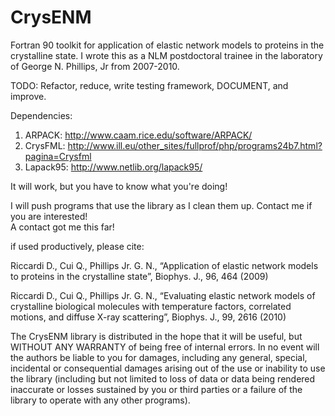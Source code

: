 CrysENM
=======

Fortran 90 toolkit for application of elastic network models to proteins in the crystalline state. 
I wrote this as a NLM postdoctoral trainee in the laboratory of George N. Phillips, Jr from 2007-2010.  

TODO: Refactor, reduce, write testing framework, DOCUMENT, and improve.  

Dependencies: 


1. ARPACK:   http://www.caam.rice.edu/software/ARPACK/
2. CrysFML:  http://www.ill.eu/other_sites/fullprof/php/programs24b7.html?pagina=Crysfml
3. Lapack95: http://www.netlib.org/lapack95/

It will work, but you have to know what you're doing!  

I will push programs that use the library as I clean them up.  Contact me if you are interested!  
A contact got me this far!

if used productively, please cite:

Riccardi D., Cui Q., Phillips Jr. G. N., 
“Application of elastic network models to proteins in the crystalline state”, Biophys. J., 96, 464 (2009)

Riccardi D., Cui Q., Phillips Jr. G. N., 
“Evaluating elastic network models of crystalline biological molecules with temperature factors, correlated motions, and diffuse X-ray scattering”, Biophys. J., 99, 2616 (2010)

The CrysENM library is distributed in the hope that it will be useful, but WITHOUT ANY WARRANTY of being free of 
internal errors. In no event will the authors be liable to you for damages, including any general, special, 
incidental or consequential damages arising out of the use or inability to use the library (including but
not limited to loss of data or data being rendered inaccurate or losses sustained by you or third parties or a 
failure of the library to operate with any other programs).
